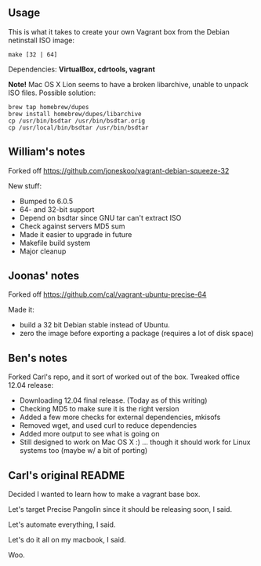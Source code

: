 Usage
-----
This is what it takes to create your own Vagrant box from the Debian netinstall ISO image:

    make [32 | 64]

Dependencies: **VirtualBox, cdrtools, vagrant**

**Note!** Mac OS X Lion seems to have a broken libarchive, unable to unpack ISO files. Possible solution:

    brew tap homebrew/dupes
    brew install homebrew/dupes/libarchive
    cp /usr/bin/bsdtar /usr/bin/bsdtar.orig
    cp /usr/local/bin/bsdtar /usr/bin/bsdtar

William's notes
---------------

Forked off https://github.com/joneskoo/vagrant-debian-squeeze-32

New stuff:

- Bumped to 6.0.5
- 64- and 32-bit support
- Depend on bsdtar since GNU tar can't extract ISO
- Check against servers MD5 sum
- Made it easier to upgrade in future
- Makefile build system
- Major cleanup

Joonas' notes
-------------

Forked off https://github.com/cal/vagrant-ubuntu-precise-64

Made it:

- build a 32 bit Debian stable instead of Ubuntu.
- zero the image before exporting a package (requires a lot of disk space)

Ben's notes
-----------

Forked Carl's repo, and it sort of worked out of the box. Tweaked 
office 12.04 release: 

 - Downloading 12.04 final release. (Today as of this writing)
 - Checking MD5 to make sure it is the right version
 - Added a few more checks for external dependencies, mkisofs
 - Removed wget, and used curl to reduce dependencies
 - Added more output to see what is going on
 - Still designed to work on Mac OS X :)
    ... though it should work for Linux systems too (maybe w/ a bit of porting)

Carl's original README
----------------------

Decided I wanted to learn how to make a vagrant base box.

Let's target Precise Pangolin since it should be releasing soon, I said.

Let's automate everything, I said.

Let's do it all on my macbook, I said.

Woo.

